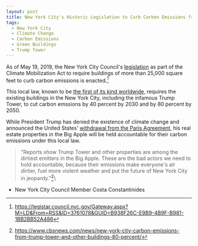 ```yaml
---
layout: post
title: New York City's Historic Legislation to Curb Carbon Emissions from Buildings Enacted
tags:
  - New York City
  - Climate Change
  - Carbon Emissions
  - Green Buildings
  - Trump Tower
---
```




As of May 19, 2019, the New York City Council's [legislation](https://council.nyc.gov/press/2019/04/18/1730/) as part of the Climate Mobilization Act to require buildings of more than 25,000 square feet to curb carbon emissions is enacted.[^1] 

This local law, known to be [the first of its kind worldwide](https://www.cbsnews.com/news/new-york-city-carbon-emissions-from-trump-tower-and-other-buildings-80-percent/), requires the existing buildings in the New York City, including the infamous Trump Tower, to cut carbon emssions by 40 percent by 2030 and by 80 percent by 2050. 

While President Trump has denied the existence of climate change and announced the United States' [withdrawal from the Paris Agreement](https://www.whitehouse.gov/briefings-statements/statement-president-trump-paris-climate-accord), his real estate properties in the Big Apple will be held accountable for their carbon emissions under this local law.

> "Reports show Trump Tower and other properties are among the dirtiest emitters in the Big Apple. These are the bad actors we need to hold accountable, because their emissions make everyone's air dirtier, fuel more violent weather and put the future of New York City in jeopardy."[^2]\
- New York City Council Member Costa Constantinides

[^1]: <https://legistar.council.nyc.gov/Gateway.aspx?M=LD&From=RSS&ID=3761078&GUID=B938F26C-E9B9-4B9F-B981-1BB2BB52A486>
[^2]: <https://www.cbsnews.com/news/new-york-city-carbon-emissions-from-trump-tower-and-other-buildings-80-percent/>
